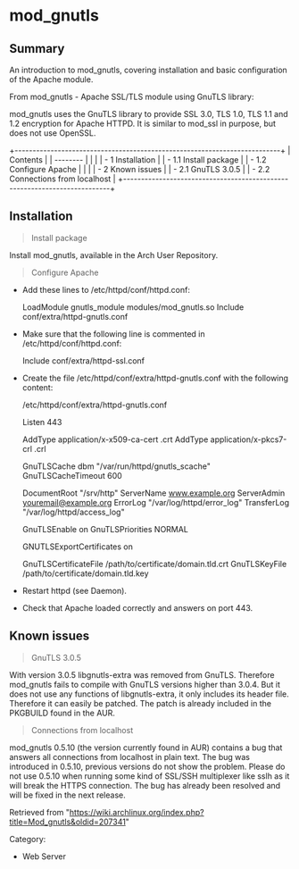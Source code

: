 mod_gnutls
==========

  Summary
  ----------------------------------------------------------------------------------------------------
  An introduction to mod_gnutls, covering installation and basic configuration of the Apache module.

From mod_gnutls - Apache SSL/TLS module using GnuTLS library:

mod_gnutls uses the GnuTLS library to provide SSL 3.0, TLS 1.0, TLS 1.1
and 1.2 encryption for Apache HTTPD. It is similar to mod_ssl in
purpose, but does not use OpenSSL.

+--------------------------------------------------------------------------+
| Contents                                                                 |
| --------                                                                 |
|                                                                          |
| -   1 Installation                                                       |
|     -   1.1 Install package                                              |
|     -   1.2 Configure Apache                                             |
|                                                                          |
| -   2 Known issues                                                       |
|     -   2.1 GnuTLS 3.0.5                                                 |
|     -   2.2 Connections from localhost                                   |
+--------------------------------------------------------------------------+

Installation
------------

> Install package

Install mod_gnutls, available in the Arch User Repository.

> Configure Apache

-   Add these lines to /etc/httpd/conf/httpd.conf:

    LoadModule gnutls_module modules/mod_gnutls.so
    Include conf/extra/httpd-gnutls.conf

-   Make sure that the following line is commented in
    /etc/httpd/conf/httpd.conf:

    Include conf/extra/httpd-ssl.conf

-   Create the file /etc/httpd/conf/extra/httpd-gnutls.conf with the
    following content:

    /etc/httpd/conf/extra/httpd-gnutls.conf

    Listen 443

    AddType application/x-x509-ca-cert .crt
    AddType application/x-pkcs7-crl    .crl

    GnuTLSCache dbm "/var/run/httpd/gnutls_scache"
    GnuTLSCacheTimeout 600

    <VirtualHost _default_:443>

    DocumentRoot "/srv/http"
    ServerName www.example.org
    ServerAdmin youremail@example.org
    ErrorLog "/var/log/httpd/error_log"
    TransferLog "/var/log/httpd/access_log"

    GnuTLSEnable on
    GnuTLSPriorities NORMAL

    GNUTLSExportCertificates on

    GnuTLSCertificateFile /path/to/certificate/domain.tld.crt
    GnuTLSKeyFile /path/to/certificate/domain.tld.key

    </VirtualHost>

-   Restart httpd (see Daemon).

-   Check that Apache loaded correctly and answers on port 443.

Known issues
------------

> GnuTLS 3.0.5

With version 3.0.5 libgnutls-extra was removed from GnuTLS. Therefore
mod_gnutls fails to compile with GnuTLS versions higher than 3.0.4. But
it does not use any functions of libgnutls-extra, it only includes its
header file. Therefore it can easily be patched. The patch is already
included in the PKGBUILD found in the AUR.

> Connections from localhost

mod_gnutls 0.5.10 (the version currently found in AUR) contains a bug
that answers all connections from localhost in plain text. The bug was
introduced in 0.5.10, previous versions do not show the problem. Please
do not use 0.5.10 when running some kind of SSL/SSH multiplexer like
sslh as it will break the HTTPS connection. The bug has already been
resolved and will be fixed in the next release.

Retrieved from
"https://wiki.archlinux.org/index.php?title=Mod_gnutls&oldid=207341"

Category:

-   Web Server
